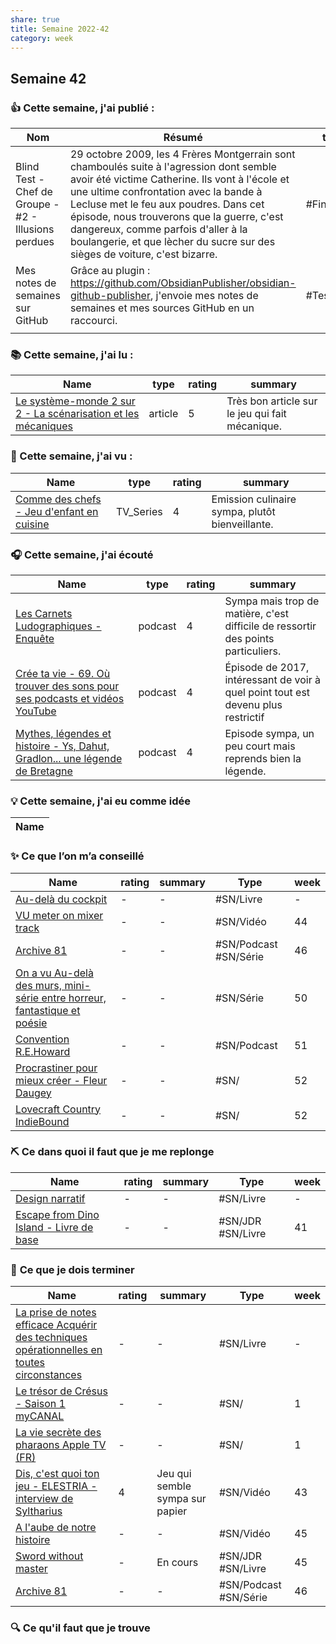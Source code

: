 ```yaml
---
share: true 
title: Semaine 2022-42
category: week
---
```


## Semaine 42

### 👍 **Cette semaine, j'ai publié :**
| Nom                                                  | Résumé                                                                                                                                                                                                                                                                                                                                                                                          | tat      |
| ---------------------------------------------------- | ----------------------------------------------------------------------------------------------------------------------------------------------------------------------------------------------------------------------------------------------------------------------------------------------------------------------------------------------------------------------------------------------- | --------- |
| Blind Test - Chef de Groupe - #2 - Illusions perdues | 29 octobre 2009, les 4 Frères Montgerrain sont chamboulés suite à l'agression dont semble avoir été victime Catherine. Ils vont à l'école et une ultime confrontation avec la bande à Lecluse met le feu aux poudres. Dans cet épisode, nous trouverons que la guerre, c'est dangereux, comme parfois d'aller à la boulangerie, et que lècher du sucre sur des sièges de voiture, c'est bizarre. | #Finished |
| Mes notes de semaines sur GitHub                    | Grâce au plugin : https://github.com/ObsidianPublisher/obsidian-github-publisher, j'envoie mes notes de semaines et mes sources GitHub en un raccourci.                                                                                                                                                                                                                                        | #Testing  |
|                                                      |                                                                                                                                                                                                                                                                                                                                                                                                 |           |

### 📚 **Cette semaine, j'ai lu :**
| Name                                                                                                                                                                 | type    | rating | summary                                         |
| -------------------------------------------------------------------------------------------------------------------------------------------------------------------- | ------- | ------ | ----------------------------------------------- |
| [Le système-monde 2 sur 2 - La scénarisation et les mécaniques](../source/Le%20syst%C3%A8me-monde%202%20sur%202%20-%20La%20sc%C3%A9narisation%20et%20les%20m%C3%A9caniques.md) | article | 5      | Très bon article sur le jeu qui fait mécanique. |


### 🍿 Cette semaine, j'ai vu :
| Name                                                                                                                       | type      | rating | summary                                         |
| -------------------------------------------------------------------------------------------------------------------------- | --------- | ------ | ----------------------------------------------- |
| [Comme des chefs - Jeu d'enfant en cuisine](../source/Comme%20des%20chefs%20-%20Jeu%20d'enfant%20en%20cuisine.md) | TV_Series | 4      | Emission culinaire sympa, plutôt bienveillante. |


### 🎧 **Cette semaine, j'ai écouté**

| Name                                                                                                                                                                                         | type    | rating | summary                                                                           |
| -------------------------------------------------------------------------------------------------------------------------------------------------------------------------------------------- | ------- | ------ | --------------------------------------------------------------------------------- |
| [Les Carnets Ludographiques - Enquête](../source/Les%20Carnets%20Ludographiques%20-%20Enqu%C3%AAte.md)                                                                           | podcast | 4      | Sympa mais trop de matière, c'est difficile de ressortir des points particuliers. |
| [Crée ta vie - 69. Où trouver des sons pour ses podcasts et vidéos YouTube](../source/Cr%C3%A9e%20ta%20vie%20-%2069.%20O%C3%B9%20trouver%20des%20sons%20pour%20ses%20podcasts%20et%20vid%C3%A9os%20YouTube.md) | podcast | 4      | Épisode de 2017, intéressant de voir à quel point tout est devenu plus restrictif |
| [Mythes, légendes et histoire - Ys, Dahut, Gradlon... une légende de Bretagne](../source/Mythes,%20l%C3%A9gendes%20et%20histoire%20-%20Ys,%20Dahut,%20Gradlon...%20une%20l%C3%A9gende%20de%20Bretagne.md)   | podcast | 4      | Episode sympa, un peu court mais reprends bien la légende.                        |


### 💡 **Cette semaine, j'ai eu comme idée**
| Name |
| ---- |



### ✨ **Ce que l’on m’a conseillé**
| Name                                                                                                                                                                            | rating | summary | Type                  | week |
| ------------------------------------------------------------------------------------------------------------------------------------------------------------------------------- | ------ | ------- | --------------------- | ---- |
| [Au-delà du cockpit](Au-del%C3%A0%20du%20cockpit.md)                                                                                                    | \-     | \-      | #SN/Livre             | \-   |
| [VU meter on mixer track](../source/VU%20meter%20on%20mixer%20track.md)                                                                                          | \-     | \-      | #SN/Vidéo             | 44   |
| [Archive 81](../source/Archive%2081.md)                                                                                                                    | \-     | \-      | #SN/Podcast #SN/Série | 46   |
| [On a vu Au-delà des murs, mini-série entre horreur, fantastique et poésie](../source/On%20a%20vu%20Au-del%C3%A0%20des%20murs,%20mini-s%C3%A9rie%20entre%20horreur,%20fantastique%20et%20po%C3%A9sie.md) | \-     | \-      | #SN/Série             | 50   |
| [Convention R.E.Howard](../source/Convention%20R.E.Howard.md)                                                                                                         | \-     | \-      | #SN/Podcast           | 51   |
| [Procrastiner pour mieux créer - Fleur Daugey](../source/Procrastiner%20pour%20mieux%20cr%C3%A9er%20-%20Fleur%20Daugey.md)                                                           | \-     | \-      | #SN/                  | 52   |
| [Lovecraft Country  IndieBound](../source/Lovecraft%20Country%20%20IndieBound.md)                                                                                         | \-     | \-      | #SN/                  | 52   |


### ⛏️ **Ce dans quoi il faut que je me replonge**
| Name                                                                                                                   | rating | summary | Type              | week |
| ---------------------------------------------------------------------------------------------------------------------- | ------ | ------- | ----------------- | ---- |
| [Design narratif](Design%20narratif.md)                                                 | \-     | \-      | #SN/Livre         | \-   |
| [Escape from Dino Island - Livre de base](Escape%20from%20Dino%20Island%20-%20Livre%20de%20base.md) | \-     | \-      | #SN/JDR #SN/Livre | 41   |


### 🏁 **Ce que je dois terminer**
| Name                                                                                                                                                                                                                         | rating | summary                         | Type                  | week |
| ---------------------------------------------------------------------------------------------------------------------------------------------------------------------------------------------------------------------------- | ------ | ------------------------------- | --------------------- | ---- |
| [La prise de notes efficace Acquérir des techniques opérationnelles en toutes circonstances](La%20prise%20de%20notes%20efficace%20Acqu%C3%A9rir%20des%20techniques%20op%C3%A9rationnelles%20en%20toutes%20circonstances.md) | \-     | \-                              | #SN/Livre             | \-   |
| [Le trésor de Crésus - Saison 1  myCANAL](../source/Le%20tr%C3%A9sor%20de%20Cr%C3%A9sus%20-%20Saison%201%20%20myCANAL.md)                                                                                                               | \-     | \-                              | #SN/                  | 1    |
| [La vie secrète des pharaons  Apple TV (FR)](9999%20Inbox/in%20progress/La%20vie%20secr%C3%A8te%20des%20pharaons%20%20Apple%20TV%20(FR).md)                                                                                                         | \-     | \-                              | #SN/                  | 1    |
| [Dis, c'est quoi ton jeu - ELESTRIA - interview de Syltharius](../source/Dis,%20c'est%20quoi%20ton%20jeu%20-%20ELESTRIA%20-%20interview%20de%20Syltharius.md)                                                             | 4      | Jeu qui semble sympa sur papier | #SN/Vidéo             | 43   |
| [A l'aube de notre histoire](../source/A%20l'aube%20de%20notre%20histoire.md)                                                                                                                                 | \-     | \-                              | #SN/Vidéo             | 45   |
| [Sword without master](../source/Sword%20without%20master.md)                                                                                                                                                   | \-     | En cours                        | #SN/JDR #SN/Livre     | 45   |
| [Archive 81](../source/Archive%2081.md)                                                                                                                                                                 | \-     | \-                              | #SN/Podcast #SN/Série | 46   |


### 🔍 **Ce qu'il faut que je trouve**
